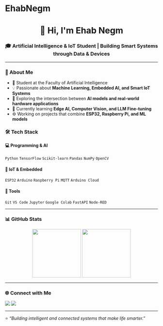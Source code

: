 # EhabNegm
<!-- Header -->
<h1 align="center">👋 Hi, I'm Ehab Negm</h1>
<h3 align="center">🎓 Artificial Intelligence & IoT Student | Building Smart Systems through Data & Devices</h3>

---

### 🧠 About Me
- 🎯 Student at the Faculty of Artificial Intelligence  
- 💡 Passionate about **Machine Learning, Embedded AI, and Smart IoT Systems**  
- 🧩 Exploring the intersection between **AI models and real-world hardware applications**  
- 🌱 Currently learning **Edge AI, Computer Vision, and LLM Fine-tuning**  
- ⚙️ Working on projects that combine **ESP32, Raspberry Pi, and ML models**



### 🛠️ Tech Stack
#### 💻 Programming & AI
`Python` `TensorFlow` `Scikit-learn` `Pandas` `NumPy` `OpenCV`

#### 🔌 IoT & Embedded
`ESP32` `Arduino` `Raspberry Pi` `MQTT` `Arduino Cloud`

#### 🧰 Tools
`Git` `VS Code` `Jupyter` `Google Colab` `FastAPI` `Node-RED`

---

### 📊 GitHub Stats
<p align="center">
  <img src="https://github-readme-stats.vercel.app/api?username=EhabNegm&show_icons=true&theme=tokyonight" height="160"/>
  <img src="https://github-readme-stats.vercel.app/api/top-langs/?username=EhabNegm&layout=compact&theme=tokyonight" height="160"/>
</p>

---

### 🌐 Connect with Me
<p align="left">
<a href="https://linkedin.com/in/ehab-negm" target="_blank"><img src="https://img.shields.io/badge/LinkedIn-Ehab%20Negm-blue?style=flat-square&logo=linkedin"></a>
<a href="mailto:ehab.negm@example.com"><img src="https://img.shields.io/badge/Email-ehab.negm%40example.com-red?style=flat-square&logo=gmail"></a>
</p>

---

⭐️ *“Building intelligent and connected systems that make life smarter.”*  
